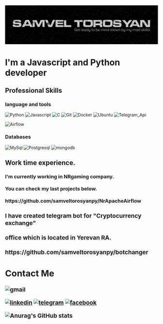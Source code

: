 [![Header](https://github.com/samveltorosyanpy/samveltorosyanpy/blob/master/assets/Header.png)](https://www.linkedin.com/in/samvel-torosyan/)

# I'm a Javascript and Python developer

## Professional Skills
### language and tools
![Python](https://img.shields.io/badge/-Python-252525?style=for-the-badge&logo=python&logoColer=0d6eb5)
![Javascript](https://img.shields.io/badge/-javascript-252525?style=for-the-badge&logo=javascript&logoColer=0d6eb5)
![C](https://img.shields.io/badge/-C-252525?style=for-the-badge&logo=C&logoColer=black)
![Git](https://img.shields.io/badge/-git-252525?style=for-the-badge&logo=git&logoColer=0d6eb5)
![Docker](https://img.shields.io/badge/-Docker-252525?style=for-the-badge&logo=Docker&logoColer=0d6eb5)
![Ubuntu](https://img.shields.io/badge/-Ubuntu-252525?style=for-the-badge&logo=Ubuntu&logoColer=0d6eb5)
![Telegram_Api](https://img.shields.io/badge/-Telegram_Api-252525?style=for-the-badge&logo=Telegram&logoColer=0d6eb5)

![Airflow](https://img.shields.io/badge/-Apache_Airlow-252525?style=for-the-badge&logo=apacheairflow&logoColer=black)

### Databases
![MySql](https://img.shields.io/badge/-MySql-252525?style=for-the-badge&logo=MySql&logoColer=0d6eb5)
![Postgresql](https://img.shields.io/badge/-Postgresql-252525?style=for-the-badge&logo=Postgresql&logoColer=0d6eb5)
![mongodb](https://img.shields.io/badge/-mongodb-252525?style=for-the-badge&logo=mongodb&logoColer=0d6eb5)

## Work time experience.
<h3>I'm currently working in NRgaming company.</br></br>You can check my last projects below.</br></br>
<a>https://github.com/samveltorosyanpy/NrApacheAirflow

<h3>I have created telegram bot for "Cryptocurrency exchange"</br></br> office which is located in Yerevan RA.</br></br>
<a>https://github.com/samveltorosyanpy/botchanger

## Contact Me
![gmail](https://img.shields.io/badge/-samveltorosyan90@gmail.com-252525?style=for-the-badge&logo=gmail&logoColer=0d6eb5)

[![linkedin](https://img.shields.io/badge/-linkedin-252525?style=for-the-badge&logo=linkedin&logoColer=0d6eb5)](https://www.linkedin.com/in/samvel-torosyan/)
[![telegram](https://img.shields.io/badge/-telegram-252525?style=for-the-badge&logo=telegram&logoColer=0d6eb5)](https://t.me/aytishnik007)
[![facebook](https://img.shields.io/badge/-facebook-252525?style=for-the-badge&logo=facebook&logoColer=0d6eb5)](https://www.facebook.com/samvel.torosyan.397/)

![Anurag's GitHub stats](https://github-readme-stats.vercel.app/api?username=samveltorosyanpy&show_icons=true&&hide=contribs&theme=tokyonight)